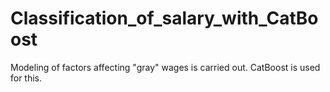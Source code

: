 # Classification_of_salary_with_CatBoost
Modeling of factors affecting "gray" wages is carried out. CatBoost is used for this. 
